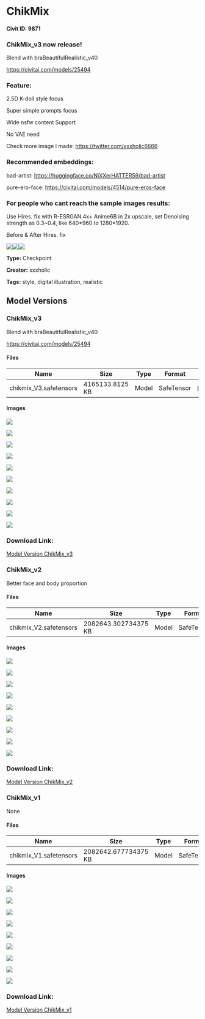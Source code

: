 # ChikMix

#### Civit ID: 9871

<h3>ChikMix_v3 now release!</h3><p>Blend with braBeautifulRealistic_v40</p><p><a target="_blank" rel="ugc" href="https://civitai.com/models/25494">https://civitai.com/models/25494</a></p><p></p><h3>Feature:</h3><p>2.5D K-doll style focus</p><p>Super simple prompts focus</p><p>Wide nsfw content Support</p><p>No VAE need</p><p>Check more image I made: <a target="_blank" rel="ugc" href="https://twitter.com/xxxholic6666">https://twitter.com/xxxholic6666</a></p><p></p><h3>Recommended embeddings:</h3><p>bad-artist: <a target="_blank" rel="ugc" href="https://huggingface.co/NiXXerHATTER59/bad-artist">https://huggingface.co/NiXXerHATTER59/bad-artist</a></p><p>pure-ero-face: <a target="_blank" rel="ugc" href="https://civitai.com/models/4514/pure-eros-face">https://civitai.com/models/4514/pure-eros-face</a></p><p></p><h3>For people who cant reach the sample images results:</h3><p>Use Hires. fix with R-ESRGAN 4x+ Anime6B in 2x upscale, set Denoising strength as 0.3~0.4, like 640*960 to 1280*1920.</p><p>Before &amp; After Hires. fix</p><img src="https://imagecache.civitai.com/xG1nkqKTMzGDvpLrqFT7WA/41ffd4cf-82bd-42f1-4d24-0b5de9061a00/width=525/41ffd4cf-82bd-42f1-4d24-0b5de9061a00" /><img src="https://imagecache.civitai.com/xG1nkqKTMzGDvpLrqFT7WA/df8cc019-6116-4704-a69a-eb89ad382a00/width=525/df8cc019-6116-4704-a69a-eb89ad382a00" /><img src="https://imagecache.civitai.com/xG1nkqKTMzGDvpLrqFT7WA/27490901-2036-4ed3-0765-1dd611985700/width=525/27490901-2036-4ed3-0765-1dd611985700" />

**Type:** Checkpoint

**Creator:** xxxholic

**Tags:** style, digital illustration, realistic

## Model Versions

### ChikMix_v3

<p>Blend with braBeautifulRealistic_v40</p><p><a target="_blank" rel="ugc" href="https://civitai.com/models/25494">https://civitai.com/models/25494</a></p>

#### Files

| Name | Size | Type | Format | Download Url | AutoV1 | AutoV2 | SHA256 | CRC32 | BLAKE3 |
| --- | --- | --- | --- | --- | --- | --- | --- | --- | --- |
| chikmix_V3.safetensors | 4165133.8125 KB | Model | SafeTensor | https://civitai.com/api/download/models/59409 | 0CB92B4F | AE7C062145 | AE7C06214581ACBD883AFB0157A5387559DB3E8859F949ED6625F06B2846D89B | FF9DC13E | CA7C6C473FBC8F08DE2890B08D846C2CF0D46FF4A1B5A57751D692DB92629D77 |

#### Images

<p><img src="https://image.civitai.com/xG1nkqKTMzGDvpLrqFT7WA/b277a262-5012-451f-624a-fdcbff31d100/width=450/648620.jpeg" /></p>

<p><img src="https://image.civitai.com/xG1nkqKTMzGDvpLrqFT7WA/9b72c9f6-66cd-4450-2cf2-a4343b28ba00/width=450/648618.jpeg" /></p>

<p><img src="https://image.civitai.com/xG1nkqKTMzGDvpLrqFT7WA/7bd74249-0a97-40ca-fa01-5082461ec500/width=450/648626.jpeg" /></p>

<p><img src="https://image.civitai.com/xG1nkqKTMzGDvpLrqFT7WA/0723d8c9-bb9e-4c4b-4802-fe54eeaa3700/width=450/648624.jpeg" /></p>

<p><img src="https://image.civitai.com/xG1nkqKTMzGDvpLrqFT7WA/26ee0800-e620-43f7-9c0f-2e273d312100/width=450/648625.jpeg" /></p>

<p><img src="https://image.civitai.com/xG1nkqKTMzGDvpLrqFT7WA/699bf040-438a-44ae-f3ee-06bf270e2c00/width=450/648631.jpeg" /></p>

<p><img src="https://image.civitai.com/xG1nkqKTMzGDvpLrqFT7WA/e0d0a10c-34b4-4bd6-bd40-d8f99de1c000/width=450/648630.jpeg" /></p>

<p><img src="https://image.civitai.com/xG1nkqKTMzGDvpLrqFT7WA/0349a5c7-fb13-4a2c-8d8c-dc9f87beb900/width=450/648629.jpeg" /></p>

<p><img src="https://image.civitai.com/xG1nkqKTMzGDvpLrqFT7WA/65dd9cab-5a26-4c03-1313-82678e91b400/width=450/648632.jpeg" /></p>

<p><img src="https://image.civitai.com/xG1nkqKTMzGDvpLrqFT7WA/65ee99d6-ec02-4f93-d871-481414d65900/width=450/648633.jpeg" /></p>

### Download Link:

[Model Version ChikMix_v3](https://civitai.com/api/download/models/59409)

### ChikMix_v2

<p>Better face and body proportion</p>

#### Files

| Name | Size | Type | Format | Download Url | AutoV1 | AutoV2 | SHA256 | CRC32 | BLAKE3 |
| --- | --- | --- | --- | --- | --- | --- | --- | --- | --- |
| chikmix_V2.safetensors | 2082643.302734375 KB | Model | SafeTensor | https://civitai.com/api/download/models/20663 | 5CD24C42 | 0BCEE2E498 | 0BCEE2E498B7C6594F241BD84507F392EB81D2D46D415E5DC79578A7F60BA90F | B661E548 | D103EC7AF65853BF12021F72B2D7C3A6DC5E46680555D19461A042111901C214 |

#### Images

<p><img src="https://image.civitai.com/xG1nkqKTMzGDvpLrqFT7WA/799a60e3-355d-40ba-a5d7-6b06dfbdb200/width=450/218715.jpeg" /></p>

<p><img src="https://image.civitai.com/xG1nkqKTMzGDvpLrqFT7WA/9cd01f23-0a81-420d-ab82-e1e87643f400/width=450/218668.jpeg" /></p>

<p><img src="https://image.civitai.com/xG1nkqKTMzGDvpLrqFT7WA/be251714-b469-4492-5e6f-8561ffd70000/width=450/218670.jpeg" /></p>

<p><img src="https://image.civitai.com/xG1nkqKTMzGDvpLrqFT7WA/fab3b786-8b2c-47a3-6807-ef114166b800/width=450/218667.jpeg" /></p>

<p><img src="https://image.civitai.com/xG1nkqKTMzGDvpLrqFT7WA/7200bfce-15e5-4724-1b9b-d5a43e92a300/width=450/218666.jpeg" /></p>

<p><img src="https://image.civitai.com/xG1nkqKTMzGDvpLrqFT7WA/8069fa9c-47d0-4c3b-5651-8c901bd1f800/width=450/218665.jpeg" /></p>

<p><img src="https://image.civitai.com/xG1nkqKTMzGDvpLrqFT7WA/09b28220-07b2-4477-218f-b6ab307dda00/width=450/218664.jpeg" /></p>

<p><img src="https://image.civitai.com/xG1nkqKTMzGDvpLrqFT7WA/8006bf6a-6f9c-471c-aa08-1643d705dc00/width=450/218663.jpeg" /></p>

<p><img src="https://image.civitai.com/xG1nkqKTMzGDvpLrqFT7WA/bc75a885-d330-4de3-e201-1f5faf02c800/width=450/218662.jpeg" /></p>

### Download Link:

[Model Version ChikMix_v2](https://civitai.com/api/download/models/20663)

### ChikMix_v1

None

#### Files

| Name | Size | Type | Format | Download Url | AutoV1 | AutoV2 | SHA256 | CRC32 | BLAKE3 |
| --- | --- | --- | --- | --- | --- | --- | --- | --- | --- |
| chikmix_V1.safetensors | 2082642.677734375 KB | Model | SafeTensor | https://civitai.com/api/download/models/11727 | 28C2F2D2 | BB6E6362D8 | BB6E6362D8478E8F3D076B02AAE3FD7C79320FF49CF552AC4497678DF2223D51 | D52B7417 | 16880D2ADFBB8A72D37C1A60E6593B28717E600671721A3033C9A874576DBE30 |

#### Images

<p><img src="https://image.civitai.com/xG1nkqKTMzGDvpLrqFT7WA/7779dcb7-726f-41c3-b657-faf74348ab00/width=450/112077.jpeg" /></p>

<p><img src="https://image.civitai.com/xG1nkqKTMzGDvpLrqFT7WA/3d31c094-646b-4bdb-3da5-282b551dc800/width=450/112085.jpeg" /></p>

<p><img src="https://image.civitai.com/xG1nkqKTMzGDvpLrqFT7WA/515ab540-1bd0-4205-0ecc-9b04626fed00/width=450/112084.jpeg" /></p>

<p><img src="https://image.civitai.com/xG1nkqKTMzGDvpLrqFT7WA/cda8181a-5ca4-46a5-650e-fe1cabbce200/width=450/112083.jpeg" /></p>

<p><img src="https://image.civitai.com/xG1nkqKTMzGDvpLrqFT7WA/7844a4d3-b064-4ac4-9501-7ebac89e3c00/width=450/112082.jpeg" /></p>

<p><img src="https://image.civitai.com/xG1nkqKTMzGDvpLrqFT7WA/f49a1793-beb3-479d-db13-602951340800/width=450/112081.jpeg" /></p>

<p><img src="https://image.civitai.com/xG1nkqKTMzGDvpLrqFT7WA/05ae3190-6db8-4a50-7418-afe08ff57e00/width=450/112080.jpeg" /></p>

<p><img src="https://image.civitai.com/xG1nkqKTMzGDvpLrqFT7WA/e73c3dc7-6ada-4770-5f3e-f1aa7d57e800/width=450/112079.jpeg" /></p>

<p><img src="https://image.civitai.com/xG1nkqKTMzGDvpLrqFT7WA/5137252a-b9f2-4d49-1d2a-e014910cf000/width=450/112078.jpeg" /></p>

### Download Link:

[Model Version ChikMix_v1](https://civitai.com/api/download/models/11727)

